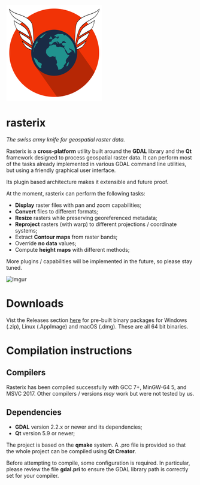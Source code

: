 ![logo](logo.png?raw=true "logo")

# rasterix
*The swiss army knife for geospatial raster data.*


Rasterix is a **cross-platform** utility built around the **GDAL** library and the **Qt** framework designed to process geospatial raster data. It can perform most of the tasks already implemented in various GDAL command line utilities, but using a friendly graphical user interface.

Its plugin based architecture makes it extensible and future proof.

At the moment, rasterix can perform the following tasks:

   *   **Display** raster files with pan and zoom capabilities;
   *   **Convert** files to different formats;
   *   **Resize** rasters while preserving georeferenced metadata;
   *   **Reproject** rasters (with warp) to different projections / coordinate systems;
   *   Extract **Contour maps** from raster bands;
   *   Override **no data** values;
   *   Compute **height maps** with different methods;
   
More plugins / capabilities will be implemented in the future, so please stay tuned.

![Imgur](https://i.imgur.com/fOzbeGr.jpg)

# Downloads
Vist the Releases section [here](https://github.com/mogasw/rasterix/releases/) for pre-built binary packages for Windows (.zip), Linux (.AppImage) and macOS (.dmg). These are all 64 bit binaries.

# Compilation instructions

## Compilers
Rasterix has been compiled successfully with GCC 7+, MinGW-64 5, and MSVC 2017. Other compilers / versions *may* work but were not tested by us.

## Dependencies
   *   **GDAL** version 2.2.x or newer and its dependencies;
   *   **Qt** version 5.9 or newer;
   
The project is based on the **qmake** system. A .pro file is provided so that the whole project can be compiled using **Qt Creator**.

Before attempting to compile, some configuration is required. In particular, please review the file **gdal.pri** to ensure the GDAL library path is correctly set for your compiler.

